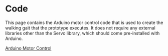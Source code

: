 # Code

This page contains the Arduino motor control code that is used to create the walking gait that the prototype executes. It does not require any external libraries other  than the Servo library, which should come pre-installed with Arduino.

[Arduino Motor Control](https://matt-nolan11.github.io/EGR557_Motor_Control.ino)

